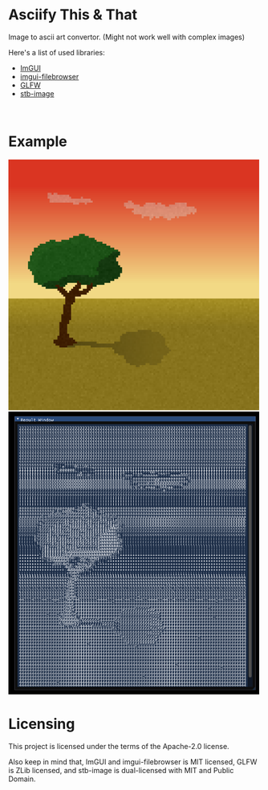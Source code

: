 

# Asciify This & That

Image to ascii art convertor. (Might not work well with complex images)  


Here's a list of used libraries:  
- <a href="https://github.com/ocornut/imgui">ImGUI</a>
- <a href="https://github.com/AirGuanZ/imgui-filebrowser">imgui-filebrowser</a>
- <a href="https://github.com/glfw/glfw">GLFW</a>
- <a href="https://github.com/nothings/stb">stb-image</a>

<br>


# Example

<img src="/my_pixel_art.png" alt="image couldn't be loaded" width="500px">
<img src="/my_pixel_art_ascii.png" alt="image couldn't be loaded" width="500px">


# Licensing

This project is licensed under the terms of the Apache-2.0 license.

Also keep in mind that, ImGUI and imgui-filebrowser is MIT licensed, GLFW is ZLib licensed, and stb-image is dual-licensed with MIT and Public Domain.


